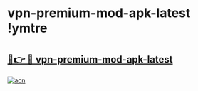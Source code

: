 # vpn-premium-mod-apk-latest !ymtre

# <h2><a href="https://ms9oxn.esa.edu.pl?title=vpn-premium-mod-apk-latest&ref=ymtre">🔗👉 🔴 vpn-premium-mod-apk-latest</a></h2>

[![acn](https://github.com/user-attachments/assets/0f9c940e-d8b0-45ae-aac7-cd30a18b3e1c)](https://ms9oxn.esa.edu.pl?title=vpn-premium-mod-apk-latest&ref=ymtre)


